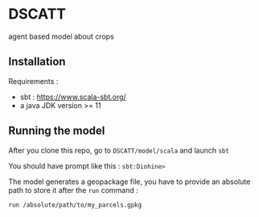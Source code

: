 # DSCATT
agent based model about crops 

## Installation 


Requirements : 

- sbt : https://www.scala-sbt.org/
- a  java JDK  version >= 11 



## Running the model

After you clone this repo, go to `DSCATT/model/scala` and launch `sbt` 


You should have prompt like this : 
`sbt:Diohine>`

The model generates a geopackage file, you have to provide an absolute path to store it  after the `run` command : 

`run /absolute/path/to/my_parcels.gpkg`




